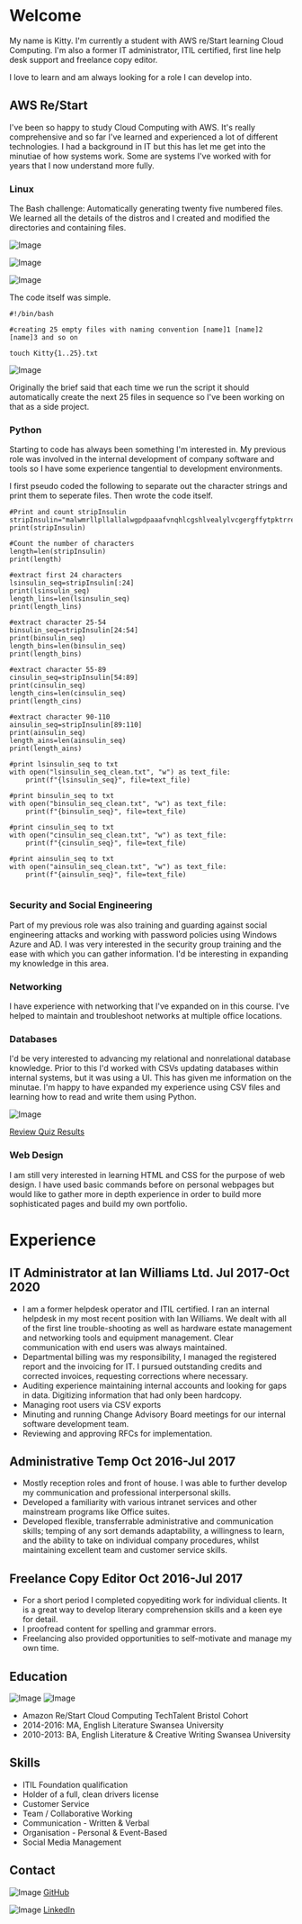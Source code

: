 # Welcome
My name is Kitty. I'm currently a student with AWS re/Start learning Cloud Computing. I'm also a former IT administrator, ITIL certified, first line help desk support and freelance copy editor.

I love to learn and am always looking for a role I can develop into.

## AWS Re/Start
I've been so happy to study Cloud Computing with AWS. It's really comprehensive and so far I've learned and experienced a lot of different technologies. I had a background in IT but this has let me get into the minutiae of how systems work. Some are systems I've worked with for years that I now understand more fully.

### Linux
The Bash challenge: Automatically generating twenty five numbered files. We learned all the details of the distros and I created and modified the directories and containing files.

![Image](https://raw.githubusercontent.com/Kit-tea/kit-tea.github.io/UpdatestoREADME/img/linux%200.png) 

![Image](https://raw.githubusercontent.com/Kit-tea/kit-tea.github.io/UpdatestoREADME/img/linux%201.png)

![Image](https://raw.githubusercontent.com/Kit-tea/kit-tea.github.io/UpdatestoREADME/img/linux%203.png)

The code itself was simple.

```
#!/bin/bash

#creating 25 empty files with naming convention [name]1 [name]2 [name]3 and so on

touch Kitty{1..25}.txt
```
![Image](https://raw.githubusercontent.com/Kit-tea/kit-tea.github.io/UpdatestoREADME/img/linux%204.png)

Originally the brief said that each time we run the script it should automatically create the next 25 files in sequence so I've been working on that as a side project.

### Python

Starting to code has always been something I'm interested in. My previous role was involved in the internal development of company software and tools so I have some experience tangential to development environments.

I first pseudo coded the following to separate out the character strings and print them to seperate files. Then wrote the code itself. 

```
#Print and count stripInsulin
stripInsulin="malwmrllpllallalwgpdpaaafvnqhlcgshlvealylvcgergffytpktrreaedlqvgqvelgggpgagslqplalegslqkrgiveqcctsicslyqlenycn"
print(stripInsulin)

#Count the number of characters
length=len(stripInsulin)
print(length)

#extract first 24 characters
lsinsulin_seq=stripInsulin[:24]
print(lsinsulin_seq)
length_lins=len(lsinsulin_seq)
print(length_lins)

#extract character 25-54
binsulin_seq=stripInsulin[24:54]
print(binsulin_seq)
length_bins=len(binsulin_seq)
print(length_bins)

#extract character 55-89
cinsulin_seq=stripInsulin[54:89]
print(cinsulin_seq)
length_cins=len(cinsulin_seq)
print(length_cins)

#extract character 90-110
ainsulin_seq=stripInsulin[89:110]
print(ainsulin_seq)
length_ains=len(ainsulin_seq)
print(length_ains)

#print lsinsulin_seq to txt
with open("lsinsulin_seq_clean.txt", "w") as text_file:
    print(f"{lsinsulin_seq}", file=text_file)
    
#print binsulin_seq to txt
with open("binsulin_seq_clean.txt", "w") as text_file:
    print(f"{binsulin_seq}", file=text_file)
    
#print cinsulin_seq to txt
with open("cinsulin_seq_clean.txt", "w") as text_file:
    print(f"{cinsulin_seq}", file=text_file)
    
#print ainsulin_seq to txt
with open("ainsulin_seq_clean.txt", "w") as text_file:
    print(f"{ainsulin_seq}", file=text_file)
    
```

### Security and Social Engineering

Part of my previous role was also training and guarding against social engineering attacks and working with password policies using Windows Azure and AD. I was very interested in the security group training and the ease with which you can gather information. I'd be interesting in expanding my knowledge in this area.

### Networking

I have experience with networking that I've expanded on in this course. I've helped to maintain and troubleshoot networks at multiple office locations. 

### Databases

I'd be very interested to advancing my relational and nonrelational database knowledge. Prior to this I'd worked with CSVs updating databases within internal systems, but it was using a UI. This has given me information on the minutae. I'm happy to have expanded my experience using CSV files and learning how to read and write them using Python.

![Image](https://raw.githubusercontent.com/Kit-tea/kit-tea.github.io/UpdatestoREADME/img/reading%20and%20writing%20CSV%20files.PNG)

[Review Quiz Results](https://realpython.com/quizzes/python-csv/results/?t=eyJjIjo3LCJuIjo3LCJxIjozNCwic2lnIjoid2FsYWpfKDY4OzZKK3hQJnZYM3Y-YGZPcXdeOXdiMX1YIUZWODxSeSIsInQiOjI5NywidiI6M30=)

### Web Design

I am still very interested in learning HTML and CSS for the purpose of web design. I have used basic commands before on personal webpages but would like to gather more in depth experience in order to build more sophisticated pages and build my own portfolio.

# Experience

## IT Administrator at Ian Williams Ltd. Jul 2017-Oct 2020

- I am a former helpdesk operator and ITIL certified. I ran an internal helpdesk in my most recent position with Ian Williams. We dealt with all of the first line trouble-shooting as well as hardware estate management and networking tools and equipment management. Clear communication with end users was always maintained.
- Departmental billing was my responsibility, I managed the registered report and the invoicing for IT. I pursued outstanding credits and corrected invoices, requesting corrections where necessary.
-   Auditing experience maintaining internal accounts and looking for gaps in data. Digitizing information that had only been hardcopy.
-   Managing root users via CSV exports
-   Minuting and running Change Advisory Board meetings for our internal software development team. 
-   Reviewing and approving RFCs for implementation.

## Administrative Temp Oct 2016-Jul 2017

- Mostly reception roles and front of house. I was able to further develop my communication and professional interpersonal skills.
- Developed a familiarity with various intranet services and other mainstream programs like Office suites. 
- Developed flexible, transferrable administrative and communication skills; temping of any sort demands adaptability, a willingness to learn, and the ability to take on individual company procedures, whilst maintaining excellent team and customer service skills.

## Freelance Copy Editor Oct 2016-Jul 2017

- For a short period I completed copyediting work for individual clients. It is a great way to develop literary comprehension skills and a keen eye for detail.
- I proofread content for spelling and grammar errors.
- Freelancing also provided opportunities to self-motivate and manage my own time.

## Education

![Image](https://raw.githubusercontent.com/Kit-tea/kit-tea.github.io/UpdatestoREADME/img/swansea-university-2017.en.png) ![Image](https://raw.githubusercontent.com/Kit-tea/kit-tea.github.io/UpdatestoREADME/img/restart%20image.jpg)

- Amazon Re/Start Cloud Computing 			          		   TechTalent Bristol Cohort
- 2014-2016: MA, English Literature                      Swansea University
- 2010-2013: BA, English Literature & Creative Writing   Swansea University

## Skills

-	ITIL Foundation qualification
-	Holder of a full, clean drivers license 
-	Customer Service
-	Team / Collaborative Working 
-	Communication - Written & Verbal
-	Organisation - Personal & Event-Based
-	Social Media Management 

## Contact
![Image](https://raw.githubusercontent.com/Kit-tea/kit-tea.github.io/UpdatestoREADME/img/iconmonstr-github-1-48.png) [GitHub](https://github.com/Kit-tea)

![Image](https://raw.githubusercontent.com/Kit-tea/kit-tea.github.io/UpdatestoREADME/img/iconmonstr-linkedin-2-48.png) [LinkedIn](https://www.linkedin.com/in/kitty-nicholas-3290821b7/)


